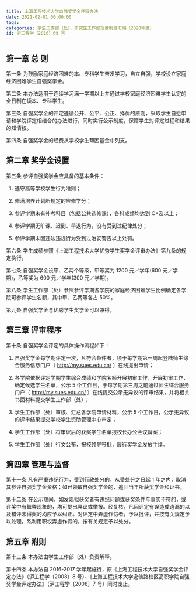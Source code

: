 ```yaml
---
title: 上海工程技术大学自强奖学金评审办法
date: 2021-02-01 00:00:00
tags: 
categories: 学生工作部（处）、研究生工作部规章制度汇编（2020年度）
id: 沪工程学〔2016〕69 号
---
```


## 第一章 总 则

第一条 为鼓励家庭经济困难的本、专科学生奋发学习，自立自强，学校设立家庭经济困难学生自强奖学金。

第二条 本办法适用于连续学习满一学期以上并通过学校家庭经济困难学生认定的全日制在读本、专科学生。

第三条 自强奖学金的评定遵循公开、公平、公正、择优的原则，采取学生自愿申请和学院评定相结合的办法进行，同时实行公示制度，保障学生对评定过程和结果的知情权。

第四条 自强奖学金的经费从学校学生帮困基金中列支。

## 第二章 奖学金设置

第五条 参评自强奖学金应具备的基本条件：

1. 遵守高等学校学生行为准则；

2. 修满培养计划所规定的应修学分；

3. 参评学期未有补考科目（包括公共选修课），各科成绩均达到 C+及以上；

4. 参评学期无旷课、迟到、早退行为，没有受到过纪律处分；

5. 参评学期未因违法违规行为受到过治安警告以上处罚。

第六条 学生成绩参照《上海工程技术大学优秀学生奖学金评审办法》第九条的规定执行。

第七条 自强奖学金设甲、乙两个等级，甲等奖为 1200 元／学年(600 元／学期)，乙等奖为 600 元／学年(300 元／学期)。

第八条 学生工作部（处）参照参评学期各学院的家庭经济困难学生比例确定各学院可参评学生名额，其中甲、乙两等各占 50%。

第九条 自强奖学金与优秀学生奖学金可以兼得。

## 第三章 评审程序

第十条 自强奖学金评定的具体操作流程如下：

1. 自强奖学金每学期评定一次，凡符合条件者，须于每学期第一周起登陆师生综合服务信息门户（ http://my.sues.edu.cn/ ）在线提出申请；

2. 各学院依据评定学期学生综合成绩和学院名额开展初审工作，开展初审工作，确定候选学生名单，公示 5 个工作日，于每学期第三周之前通过师生综合服务门户（ http://my.sues.edu.cn/ ）在线提交公示无异议的评审结果，并将相关书面材料提交学生工作部（处）；

3. 学生工作部（处）审核、汇总各学院申请材料，公示 5 个工作日，公示无异议的评审结果提交学校学生资助管理中心审定；

4. 学生工作部（处）将审议后的获奖学生名单报校长办公会议备案；

5. 学生工作部（处）行文公布，报校领导签批，履行奖学金发放手续。

## 第四章 管理与监督

第十一条 凡有严重违纪行为，受到行政处分的，从受处分之日起 1 年之内，取消其参评自强奖学金资格；如已领取自强奖学金的，追回当年所获奖学金和证书。

第十二条 在公示期间，如发现拟获奖者有违纪问题或获奖条件与事实不符的，或评奖中有舞弊现象的，均可提出异议或举报。经复核，凡因评定有误造成遗漏的以及错评未得奖的均应予以纠正。对评定中弄虚作假者，予以批评，并按有关规定予以处理，系利用职权弄虚作假的，按有关规定予以处分。

## 第五章 附则

第十三条 本办法由学生工作部（处）负责解释。

第十四条 本办法自 2016-2017 学年起施行，原《上海工程技术大学自强奖学金评定办法》（沪工程学〔2008〕8 号）、《上海工程技术大学逸仙路校区高职学院自强奖学金评定办法》（沪工程学〔2008〕7 号）同时废止。

